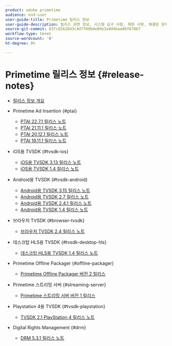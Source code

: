 ```yaml
---
product: adobe primetime
audience: end-user
user-guide-title: Primetime 릴리스 정보
user-guide-description: 릴리스 관련 정보, 시스템 요구 사항, 제한 사항, 해결된 문제 및 알려진 문제를 제공합니다.
source-git-commit: 037c65b28d3c4d7f09bde89e3a9d4bae86f6f867
workflow-type: tm+mt
source-wordcount: '0'
ht-degree: 0%

---
```



# Primetime 릴리스 정보 {#release-notes}

+ [릴리스 정보 개요](home.md)
+ Primetime Ad Insertion {#ptai}

   + [PTAI 22.7.1 릴리스 노트](ptai-22x-release-notes.md)
   + [PTAI 21.11.1 릴리스 노트](ptai-21x-release-notes.md)
   + [PTAI 20.12.1 릴리스 노트](ptai-20x-release-notes.md)
   + [PTAI 19.11.1 릴리스 노트](ptai-19x-release-notes.md)
+ iOS용 TVSDK {#tvsdk-ios}
   + [iOS용 TVSDK 3.13 릴리스 노트](tvsdk-3x-ios.md)
   + [iOS용 TVSDK 1.4 릴리스 노트](tvsdk-1-4-ios.md)
+ Android용 TVSDK {#tvsdk-android}
   + [Android용 TVSDK 3.15 릴리스 노트](tvsdk-3x-android.md)
   + [Android용 TVSDK 2.7 릴리스 노트](tvsdk-27-android.md)
   + [Android용 TVSDK 2.4.1 릴리스 노트](tvsdk-24-android.md)
   + [Android용 TVSDK 1.4 릴리스 노트](tvsdk-1-4-android.md)
+ 브라우저 TVSDK {#browser-tvsdk}
   + [브라우저 TVSDK 2.4 릴리스 노트](tvsdk-24-browser.md)
+ 데스크탑 HLS용 TVSDK {#tvsdk-desktop-hls}
   + [데스크탑 HLS용 TVSDK 1.4 릴리스 노트](tvsdk-1-4-desktop-hls.md)
+ Primetime Offline Packager {#offline-packager}
   + [Primetime Offline Packager 버전 2 릴리스](offline-packager-2x-release-note.md)
+ Primetime 스트리밍 서버 {#streaming-server}
   + [Primetime 스트리밍 서버 버전 1 릴리스](primetime-streaming-server-1x.md)
+ Playstation 4용 TVSDK {#tvsdk-playstation}
   + [TVSDK 2.1 PlayStation 4 릴리스 노트](tvsdk-21-ps4.md)
+ Digital Rights Management {#drm}
   + [DRM 5.3.1 릴리스 노트](drm-531-release-notes.md)
